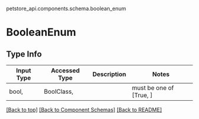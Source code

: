 petstore_api.components.schema.boolean_enum
# BooleanEnum

## Type Info
Input Type | Accessed Type | Description | Notes
------------ | ------------- | ------------- | -------------
bool,  | BoolClass,  |  | must be one of [True, ]

[[Back to top]](#top) [[Back to Component Schemas]](../../../README.md#Component-Schemas) [[Back to README]](../../../README.md)
